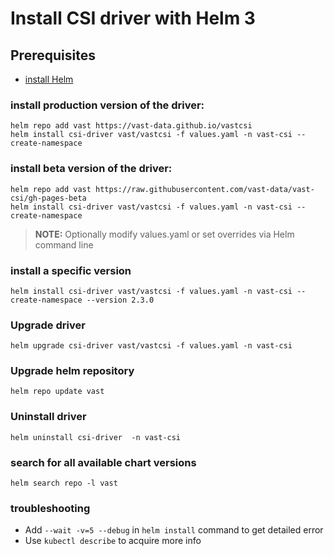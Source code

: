 # Install CSI driver with Helm 3

## Prerequisites
 - [install Helm](https://helm.sh/docs/intro/quickstart/#install-helm)


### install production version of the driver:
```console
helm repo add vast https://vast-data.github.io/vastcsi
helm install csi-driver vast/vastcsi -f values.yaml -n vast-csi --create-namespace
```

### install beta version of the driver:
```console
helm repo add vast https://raw.githubusercontent.com/vast-data/vast-csi/gh-pages-beta
helm install csi-driver vast/vastcsi -f values.yaml -n vast-csi --create-namespace
```

> **NOTE:** Optionally modify values.yaml or set overrides via Helm command line 


### install a specific version
```console
helm install csi-driver vast/vastcsi -f values.yaml -n vast-csi --create-namespace --version 2.3.0
```

### Upgrade driver
```console
helm upgrade csi-driver vast/vastcsi -f values.yaml -n vast-csi
```

### Upgrade helm repository
```console
helm repo update vast
```

### Uninstall driver
```console
helm uninstall csi-driver  -n vast-csi
```

### search for all available chart versions
```console
helm search repo -l vast
```

### troubleshooting
 - Add `--wait -v=5 --debug` in `helm install` command to get detailed error
 - Use `kubectl describe` to acquire more info
